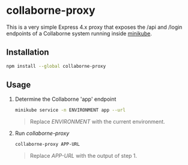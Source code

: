 # collaborne-proxy

This is a very simple Express 4.x proxy that exposes the /api and /login endpoints of a Collaborne system running inside [minikube](https://github.com/kubernetes/minikube).

## Installation

```sh
npm install --global collaborne-proxy
```

## Usage

1. Determine the Collaborne 'app' endpoint 

   ```sh
   minikube service -n ENVIRONMENT app --url
   ```

   > Replace _ENVIRONMENT_ with the current environment.

2. Run _collaborne-proxy_

   ```sh
   collaborne-proxy APP-URL
   ```

   > Replace _APP-URL_ with the output of step 1.

